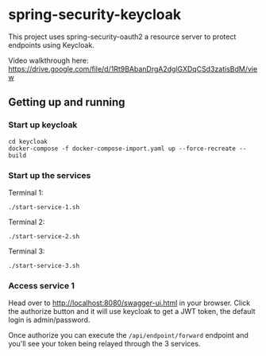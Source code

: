 # spring-security-keycloak

This project uses spring-security-oauth2 a resource server to protect endpoints using Keycloak.

Video walkthrough here: https://drive.google.com/file/d/1Rt9BAbanDrgA2dglGXDqCSd3zatisBdM/view

## Getting up and running

### Start up keycloak

```
cd keycloak
docker-compose -f docker-compose-import.yaml up --force-recreate --build
```

### Start up the services

Terminal 1:

```
./start-service-1.sh
```

Terminal 2:

```
./start-service-2.sh
```

Terminal 3:

```
./start-service-3.sh
```

### Access service 1

Head over to [http://localhost:8080/swagger-ui.html](http://localhost:8080/swagger-ui.html) in your browser.
Click the authorize button and it will use keycloak to get a JWT token, the default login is admin/password.

Once authorize you can execute the `/api/endpoint/forward` endpoint and you'll see your token being relayed through the 3 services.

